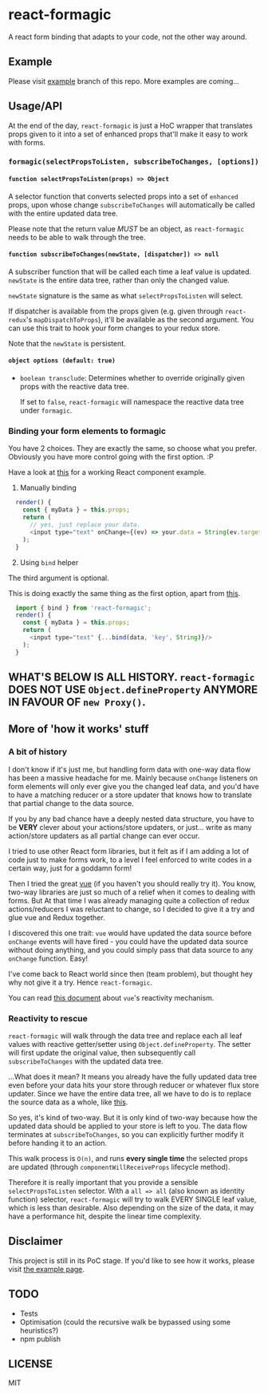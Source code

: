 # react-formagic

A react form binding that adapts to your code, not the other way around.

## Example
Please visit [example](https://github.com/kjessec/react-formagic/tree/example) branch of this repo. More examples are coming...

## Usage/API

At the end of the day, `react-formagic` is just a HoC wrapper that translates props given to it into a set of enhanced props that'll make it easy to work with forms.

### `formagic(selectPropsToListen, subscribeToChanges, [options])`

#### `function selectPropsToListen(props) => Object`
A selector function that converts selected props into a set of `enhanced` props, upon whose change `subscribeToChanges` will automatically be called with the entire updated data tree.

Please note that the return value _MUST_ be an object, as `react-formagic` needs to be able to walk through the tree.


#### `function subscribeToChanges(newState, [dispatcher]) => null`
A subscriber function that will be called each time a leaf value is updated. `newState` is the entire data tree, rather than only the changed value.

`newState` signature is the same as what `selectPropsToListen` will select.

If dispatcher is available from the props given (e.g. given through `react-redux`'s `mapDispatchToProps`), it'll be available as the second argument. You can use this trait to hook your form changes to your redux store.

Note that the `newState` is persistent.

#### `object options (default: true)`
- `boolean transclude`: Determines whether to override originally given props with the reactive data tree.

  If set to `false`, `react-formagic` will namespace the reactive data tree under `formagic`.


### Binding your form elements to formagic

You have 2 choices. They are exactly the same, so choose what you prefer. Obviously you have more control going with the first option. :P

Have a look at [this](https://github.com/kjessec/react-formagic/blob/example/src/Survey/Survey.js) for a working React component example.

1. Manually binding
  ````javascript
    render() {
      const { myData } = this.props;
      return (
        // yes, just replace your data.
        <input type="text" onChange={(ev) => your.data = String(ev.target.value)}/>
      );
    }
  ````

2. Using  `bind` helper

  The third argument is optional.

  This is doing exactly the same thing as the first option,
apart from [this](https://github.com/kjessec/react-formagic/blob/master/src/index.js#L69).
  ````javascript
    import { bind } from 'react-formagic';
    render() {
      const { myData } = this.props;
      return (
        <input type="text" {...bind(data, 'key', String)}/>
      );
    }

  ````

## WHAT'S BELOW IS ALL HISTORY. `react-formagic` DOES NOT USE `Object.defineProperty` ANYMORE IN FAVOUR OF `new Proxy()`.


## More of 'how it works' stuff
### A bit of history
I don't know if it's just me, but handling form data with one-way data flow has been a massive headache for me. Mainly because `onChange` listeners on form elements will only ever give you the changed leaf data, and you'd have to have a matching reducer or a store updater that knows how to translate that partial change to the data source.

If you by any bad chance have a deeply nested data structure, you have to be __VERY__ clever about your actions/store updaters, or just... write as many action/store updaters as all partial change can ever occur.

I tried to use other React form libraries, but it felt as if I am adding a lot of code just to make forms work, to a level I feel enforced to write codes in a certain way, just for a goddamn form!

Then I tried the great [vue](https://github.com/vuejs/vue) (if you haven't you should really try it). You know, two-way libraries are just so much of a relief when it comes to dealing with forms. But At that time I was already managing quite a collection of redux actions/reducers I was reluctant to change, so I decided to give it a try and glue vue and Redux together.

I discovered this one trait: `vue` would have updated the data source before `onChange` events will have fired - you could have the updated data source without doing anything, and you could simply pass that data source to any `onChange` function. Easy!

I've come back to React world since then (team problem), but thought hey why not give it a try. Hence `react-formagic`.

You can read [this document](https://vuejs.org/guide/reactivity.html#How-Changes-Are-Tracked) about `vue`'s reactivity mechanism.

### Reactivity to rescue

`react-formagic` will walk through the data tree and replace each all leaf values with reactive getter/setter using `Object.defineProperty`. The setter will first update the original value, then subsequently call `subscribeToChanges` with the updated data tree.

...What does it mean? It means you already have the fully updated data tree even before your data hits your store through reducer or whatever flux store updater. Since we have the entire data tree, all we have to do is to replace the source data as a whole, like [this](https://github.com/kjessec/react-formagic/blob/example/src/Survey/ducks/index.js#L22).

So yes, it's kind of two-way. But it is only kind of two-way because how the updated data should be applied to your store is left to you. The data flow terminates at `subscribeToChanges`, so you can explicitly further modify it before handing it to an action.

This walk process is `O(n)`, and runs **every single time** the selected props are updated (through `componentWillReceiveProps` lifecycle method).

Therefore it is really important that you provide a sensible `selectPropsToListen` selector. With a `all => all` (also known as identity function) selector, `react-formagic` will try to walk EVERY SINGLE leaf value, which is less than desirable. Also depending on the size of the data, it may have a performance hit, despite the linear time complexity.


## Disclaimer

This project is still in its PoC stage. If you'd like to see how it works, please visit [the example page](https://github.com/kjessec/react-formagic/tree/example).

## TODO
- Tests
- Optimisation (could the recursive walk be bypassed using some heuristics?)
- npm publish

## LICENSE
MIT
